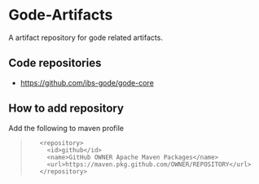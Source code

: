 # Gode-Artifacts

A artifact repository for gode related artifacts.


## Code repositories
- https://github.com/ibs-gode/gode-core

## How to add repository
Add the following to maven profile
>        <repository>
>          <id>github</id>
>          <name>GitHub OWNER Apache Maven Packages</name>
>          <url>https://maven.pkg.github.com/OWNER/REPOSITORY</url>
>        </repository>
        

